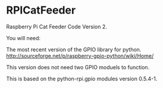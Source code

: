 RPICatFeeder
============

Raspberry Pi Cat Feeder Code Version 2.

You will need:

The most recent version of the GPIO library for python. 
 http://sourceforge.net/p/raspberry-gpio-python/wiki/Home/

This version does not need two GPIO moduels to function.

This is based on the python-rpi.gpio modules version 0.5.4-1.
